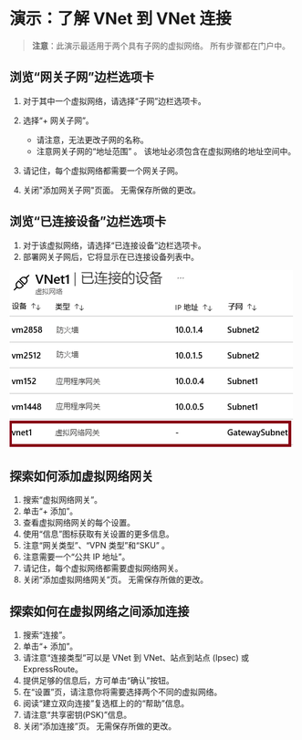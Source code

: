 # <a name="demonstration-explore-vnet-to-vnet-connections"></a>演示：了解 VNet 到 VNet 连接

>**注意**：此演示最适用于两个具有子网的虚拟网络。 所有步骤都在门户中。 

## <a name="explore-the-gateway-subnet-blade"></a>浏览“网关子网”边栏选项卡

1. 对于其中一个虚拟网络，请选择“子网”边栏选项卡。
1. 选择“+ 网关子网”。

    - 请注意，无法更改子网的名称。  
    - 注意网关子网的“地址范围” 。 该地址必须包含在虚拟网络的地址空间中。 

1. 请记住，每个虚拟网络都需要一个网关子网。 
1. 关闭"添加网关子网"页面。 无需保存所做的更改。

## <a name="explore-the-connected-devices-blade"></a>浏览“已连接设备”边栏选项卡

1. 对于该虚拟网络，请选择“已连接设备”边栏选项卡。
2. 部署网关子网后，它将显示在已连接设备列表中。

![已连接设备屏幕截图显示网关子网。](Images/connecteddevices.png)

## <a name="explore-adding-a-virtual-network-gateway"></a>探索如何添加虚拟网络网关

1. 搜索“虚拟网络网关”。
2. 单击“+ 添加”。
3. 查看虚拟网络网关的每个设置。
4. 使用“信息”图标获取有关设置的更多信息。
5. 注意“网关类型”、“VPN 类型”和“SKU”  。 
6. 注意需要一个“公共 IP 地址”。
7. 请记住，每个虚拟网络都需要虚拟网络网关。 
8. 关闭“添加虚拟网络网关”页。 无需保存所做的更改。 

## <a name="explore-adding-a-connection-between-the-virtual-networks"></a>探索如何在虚拟网络之间添加连接

1. 搜索“连接”。
2. 单击“+ 添加”。
3. 请注意“连接类型”可以是 VNet 到 VNet、站点到站点 (Ipsec) 或 ExpressRoute。
4. 提供足够的信息后，方可单击“确认”按钮。
5. 在“设置”页，请注意你将需要选择两个不同的虚拟网络。
6. 阅读“建立双向连接”复选框上的的“帮助”信息。
7. 请注意“共享密钥(PSK)”信息。
8. 关闭“添加连接”页。 无需保存所做的更改。 